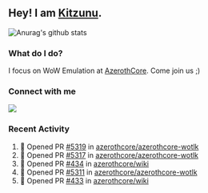 ## Hey! I am [Kitzunu](https://Github.com/Kitzunu).

![Anurag's github stats](https://github-readme-stats.kitzunu.vercel.app/api?username=Kitzunu&show_icons=true)

### What do I do?

I focus on WoW Emulation at [AzerothCore](https://Github.com/AzerothCore). Come join us ;)

### Connect with me
[![](https://img.shields.io/badge/AzerothCore%20Discord-Connect%20with%20me!-green)](https://discord.com/invite/gkt4y2x)

### Recent Activity

<!--START_SECTION:activity-->
1. 💪 Opened PR [#5319](https://github.com/azerothcore/azerothcore-wotlk/pull/5319) in [azerothcore/azerothcore-wotlk](https://github.com/azerothcore/azerothcore-wotlk)
2. 💪 Opened PR [#5317](https://github.com/azerothcore/azerothcore-wotlk/pull/5317) in [azerothcore/azerothcore-wotlk](https://github.com/azerothcore/azerothcore-wotlk)
3. 💪 Opened PR [#434](https://github.com/azerothcore/wiki/pull/434) in [azerothcore/wiki](https://github.com/azerothcore/wiki)
4. 💪 Opened PR [#5311](https://github.com/azerothcore/azerothcore-wotlk/pull/5311) in [azerothcore/azerothcore-wotlk](https://github.com/azerothcore/azerothcore-wotlk)
5. 💪 Opened PR [#433](https://github.com/azerothcore/wiki/pull/433) in [azerothcore/wiki](https://github.com/azerothcore/wiki)
<!--END_SECTION:activity-->
